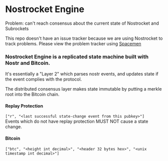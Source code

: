 # Nostrocket Engine
Problem: can't reach consensus about the current state of Nostrocket and Subrockets

This repo doesn't have an issue tracker because we are using Nostrocket to track problems. Please view the problem tracker using [Spacemen](https://nostrocket.github.io/spaceman/)

### Nostrocket Engine is a replicated state machine built with Nostr and Bitcoin.

It's essentially a "Layer 2" which parses nostr events, and updates state if the event complies with the protocol.

The distributed consensus layer makes state immutable by putting a merkle root into the Bitcoin chain.

#### Replay Protection
`["r", "<last successful state-change event from this pubkey>"]`   
Events which do not have replay protection MUST NOT cause a state change.

#### Bitcoin 
`["btc", "<height int decimal>", "<header 32 bytes hex>", "<unix timestamp int decimal>"]`